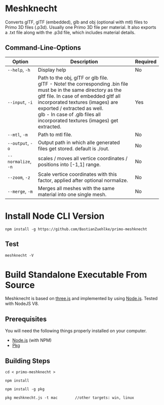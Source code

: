 # Meshknecht

Converts glTF, glTF (embedded), glb and obj (optional with mtl) files to Primo 3D files (.p3d). Usually one Primo 3D file per material. It also exports a .txt file along with the .p3d file, which includes material details.

## Command-Line-Options

|Option|Description|Required|
|------|-----------|--------|
|`--help`, `-h`|Display help|No|
|`--input`, `-i`|Path to the obj, glTF or glb file.<br>glTF -  Note! the corresponding .bin file must be in the same directory as the gltf file. In case of embedded gltf all incorporated textures (images) are exported / extracted as well.<br> glb - In case of .glb files all incorporated textures (images) get extracted. |Yes|
|`--mtl`, `-m`|Path to mtl file. |No|
|`--output`, `-o`|Output path in which alle generated files get stored. default is ./out. |No|
|`--normalize`, `-n`|scales / moves all vertice coordinates / positions into [-1,1] range.|No|
|`--zoom`, `-z`|Scale vertice coordinates with this factor, applied after optional normalize.|No|
|`--merge`, `-m`|Merges all meshes with the same material into one single mesh.|No|

# Install Node CLI Version

```
npm install -g https://github.com/BastianZuehlke/primo-meshknecht
```

## Test
```
meshknecht -V 
```


# Build Standalone Executable From Source

Meshknecht is based on [three.js](https://threejs.org/) and implemented by using [Node.js](http://nodejs.org/). Tested with NodeJS V8.

## Prerequisites

You will need the following things properly installed on your computer.
* [Node.js](http://nodejs.org/) (with NPM)
* [Pkg](https://github.com/zeit/pkg#readme)
  
## Building Steps
```
cd < primo-meshknecht >
```
```
npm install
```
```
npm install -g pkg
```
```
pkg meshknecht.js -t mac        //other targets: win, linux
```   

